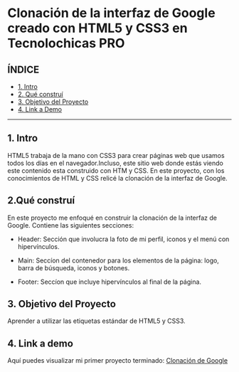 # Clonación de la interfaz de Google creado con HTML5 y CSS3 en Tecnolochicas PRO


## **ÍNDICE** 

* [ 1. Intro ](https://github.com/Mafer-Rodriguez/clanacion_google/edit/main/README.md#1-intro ) 
*  [ 2. Qué construí ](https://github.com/Mafer-Rodriguez/clanacion_google/edit/main/README.md#2qu%C3%A9-constru%C3%AD) 
*  [ 3. Objetivo del Proyecto ](https://github.com/Mafer-Rodriguez/clanacion_google/edit/main/README.md#3-objetivo-del-proyecto) 
*  [ 4. Link a Demo ](https://github.com/Mafer-Rodriguez/clanacion_google/edit/main/README.md#4-link-a-demo) 

****

## 1. Intro
HTML5 trabaja de la mano con CSS3 para crear páginas web que usamos todos los días en el navegador.Incluso, este sitio web donde estás  viendo este contenido esta construido con HTM y CSS. En este proyecto, con los conocimientos de HTML y CSS relicé la clonación de la interfaz de Google. 

## 2.Qué construí 
En este proyecto me enfoqué en construir la clonación  de la interfaz de Google.
Contiene las siguientes secciones: 

* Header: Sección que involucra la foto de mi perfil, iconos y el menú con hipervínculos.

* Main: Seccíon del contenedor para los elementos de la página: logo, barra de búsqueda, iconos y botones.

* Footer: Seccíon que incluye hipervínculos al final de la página. 

## 3. Objetivo del Proyecto 
Aprender a utilizar las etiquetas estándar de HTML5 y CSS3.

## 4. Link a demo
Aquí puedes visualizar mi primer proyecto terminado: [Clonación de Google](#)
